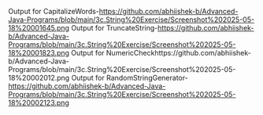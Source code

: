 Output for CapitalizeWords-https://github.com/abhiishek-b/Advanced-Java-Programs/blob/main/3c.String%20Exercise/Screenshot%202025-05-18%20001645.png
Output for TruncateString-https://github.com/abhiishek-b/Advanced-Java-Programs/blob/main/3c.String%20Exercise/Screenshot%202025-05-18%20001823.png
Output for NumericCheckhttps://github.com/abhiishek-b/Advanced-Java-Programs/blob/main/3c.String%20Exercise/Screenshot%202025-05-18%20002012.png
Output for RandomStringGenerator-https://github.com/abhiishek-b/Advanced-Java-Programs/blob/main/3c.String%20Exercise/Screenshot%202025-05-18%20002123.png
